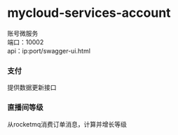 # mycloud-services-account
账号微服务  
端口：10002    
api：ip:port/swagger-ui.html  
### 支付
提供数据更新接口  
### 直播间等级
从rocketmq消费订单消息，计算并增长等级